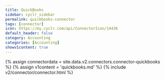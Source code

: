 ```yaml
---
title: QuickBooks
sidebar: cyclr_sidebar
permalink: quickbooks-connector
tags: [connector]
icon: https://my.cyclr.com/api/ConnectorIcon/14436
default_header: false
category: Accounting
categories: [Accounting]
showv1content: true
---
```

{% assign connectordata = site.data.v2.connectors.connector-quickbooks %}
{% assign v1content = 'quickbooks.md' %}
{% include v2/connector/connector.html %}	